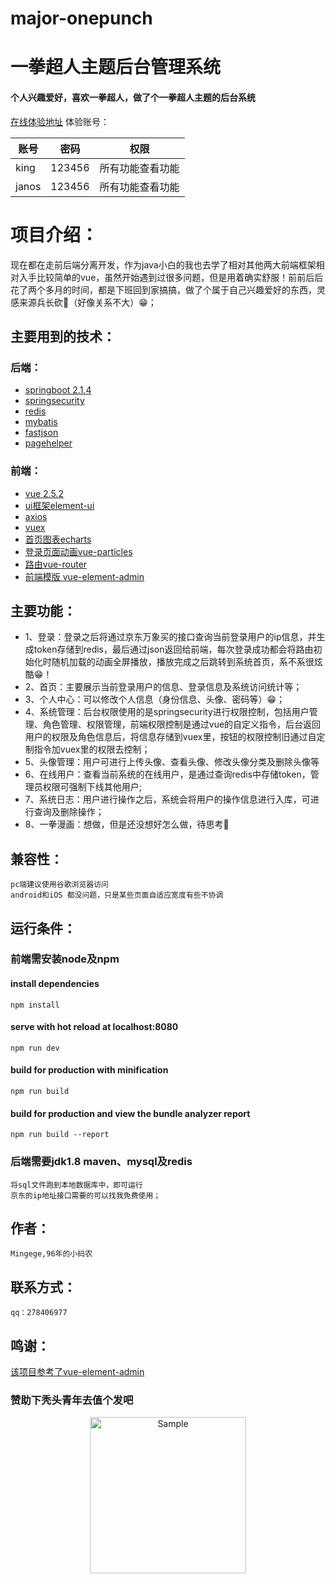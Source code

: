 # major-onepunch
# 一拳超人主题后台管理系统

#### 个人兴趣爱好，喜欢一拳超人，做了个一拳超人主题的后台系统

[在线体验地址](http://47.105.230.85)
           体验账号：
                   
账号  |  密码   |  权限
----| -----|  -----
king | 123456 | 所有功能查看功能           
janos | 123456 | 所有功能查看功能                  

# 项目介绍：
现在都在走前后端分离开发，作为java小白的我也去学了相对其他两大前端框架相对入手比较简单的vue，虽然开始遇到过很多问题，但是用着确实舒服！前前后后花了两个多月的时间，都是下班回到家搞搞，做了个属于自己兴趣爱好的东西，灵感来源兵长砍🐒（好像关系不大）😁；

## 主要用到的技术：
### 后端：
* [springboot 2.1.4](https://spring.io/projects/spring-boot/)
* [springsecurity](https://spring.io/projects/spring-security)
* [redis](https://redis.io)
* [mybatis](https://blog.mybatis.org/)
* [fastjson](https://www.w3cschool.cn/fastjson/)
* [pagehelper](https://pagehelper.github.io/)

### 前端：
* [vue 2.5.2](https://cn.vuejs.org/)
* [ui框架element-ui](https://element.eleme.cn/#/zh-CN)
* [axios](http://www.axios-js.com)
* [vuex](https://vuex.vuejs.org/)
* [首页图表echarts](https://echarts.baidu.com/)
* [登录页面动画vue-particles](https://www.jianshu.com/p/53199b842d25)
* [路由vue-router](https://router.vuejs.org/)
* [前端模版 vue-element-admin](https://panjiachen.github.io/vue-element-admin-site/zh/)

## 主要功能：
* 1、登录：登录之后将通过京东万象买的接口查询当前登录用户的ip信息，并生成token存储到redis，最后通过json返回给前端，每次登录成功都会将路由初始化时随机加载的动画全屏播放，播放完成之后跳转到系统首页，系不系很炫酷😁！
* 2、首页：主要展示当前登录用户的信息、登录信息及系统访问统计等；
* 3、个人中心：可以修改个人信息（身份信息、头像、密码等）😁；
* 4、系统管理：后台权限使用的是springsecurity进行权限控制，包括用户管理、角色管理、权限管理，前端权限控制是通过vue的自定义指令，后台返回用户的权限及角色信息后，将信息存储到vuex里，按钮的权限控制旧通过自定制指令加vuex里的权限去控制；
* 5、头像管理：用户可进行上传头像、查看头像、修改头像分类及删除头像等
* 6、在线用户：查看当前系统的在线用户，是通过查询redis中存储token，管理员权限可强制下线其他用户;
* 7、系统日志：用户进行操作之后，系统会将用户的操作信息进行入库，可进行查询及删除操作；
* 8、一拳漫画：想做，但是还没想好怎么做，待思考🤔
## 兼容性：
    pc端建议使用谷歌浏览器访问
    android和iOS 都没问题，只是某些页面自适应宽度有些不协调

## 运行条件：
### 前端需安装node及npm
#### install dependencies
    npm install
#### serve with hot reload at localhost:8080
    npm run dev
#### build for production with minification
    npm run build
#### build for production and view the bundle analyzer report
    npm run build --report
### 后端需要jdk1.8 maven、mysql及redis
    将sql文件跑到本地数据库中，即可运行
    京东的ip地址接口需要的可以找我免费使用；
## 作者：
    Mingege,96年的小码农
## 联系方式：
    qq：278406977

## 鸣谢：
[该项目参考了vue-element-admin](https://panjiachen.github.io/vue-element-admin-site/zh/)

### 赞助下秃头青年去值个发吧
<p align="center">
<img src="http://47.105.230.85:9090/wxfkm/mgg.png" alt="Sample"  width="250">	
</p>
